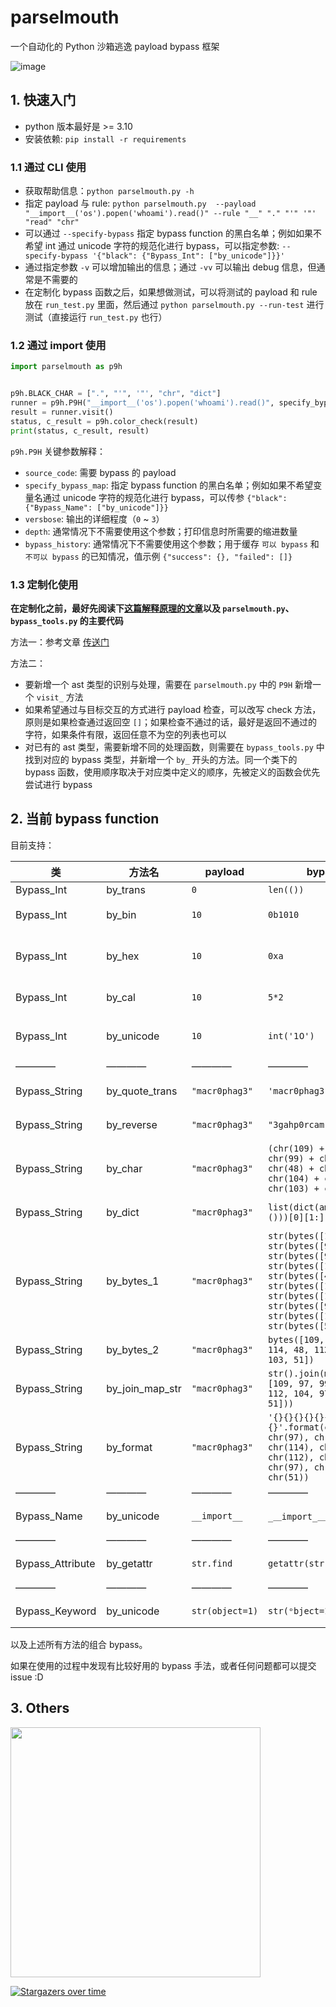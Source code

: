 # parselmouth
一个自动化的 Python 沙箱逃逸 payload bypass 框架

<img alt="image" src="https://github.com/Macr0phag3/parselmouth/assets/20874963/e4f2765d-ba39-49ba-bcf7-02ab3e83a042">

## 1. 快速入门
- python 版本最好是 >= 3.10
- 安装依赖: `pip install -r requirements`

### 1.1 通过 CLI 使用
- 获取帮助信息：`python parselmouth.py -h`
- 指定 payload 与 rule: `python parselmouth.py  --payload "__import__('os').popen('whoami').read()" --rule "__" "." "'" '"' "read" "chr"`
- 可以通过 `--specify-bypass` 指定 bypass function 的黑白名单；例如如果不希望 int 通过 unicode 字符的规范化进行 bypass，可以指定参数: `--specify-bypass '{"black": {"Bypass_Int": ["by_unicode"]}}'`
- 通过指定参数 `-v` 可以增加输出的信息；通过 `-vv` 可以输出 debug 信息，但通常是不需要的
- 在定制化 bypass 函数之后，如果想做测试，可以将测试的 payload 和 rule 放在 `run_test.py` 里面，然后通过 `python parselmouth.py --run-test` 进行测试（直接运行 `run_test.py` 也行）

### 1.2 通过 import 使用
```python
import parselmouth as p9h


p9h.BLACK_CHAR = [".", "'", '"', "chr", "dict"]
runner = p9h.P9H("__import__('os').popen('whoami').read()", specify_bypass_map={"black": {"Bypass_Name": ["by_unicode"]}}, versbose=0)
result = runner.visit()
status, c_result = p9h.color_check(result)
print(status, c_result, result)
```

`p9h.P9H` 关键参数解释：
- `source_code`: 需要 bypass 的 payload
- `specify_bypass_map`: 指定 bypass function 的黑白名单；例如如果不希望变量名通过 unicode 字符的规范化进行 bypass，可以传参 `{"black": {"Bypass_Name": ["by_unicode"]}}`
- `versbose`: 输出的详细程度（`0` ~ `3`）
- `depth`: 通常情况下不需要使用这个参数；打印信息时所需要的缩进数量
- `bypass_history`: 通常情况下不需要使用这个参数；用于缓存 `可以 bypass` 和 `不可以 bypass` 的已知情况，值示例 `{"success": {}, "failed": []}`

### 1.3 定制化使用
**在定制化之前，最好先阅读下[这篇解释原理的文章](https://www.tr0y.wang/2024/03/04/parselmouth/)以及 `parselmouth.py`、`bypass_tools.py` 的主要代码**

方法一：参考文章 [传送门](https://www.tr0y.wang/2024/03/04/parselmouth/#%E5%AE%9A%E5%88%B6%E5%8C%96%E5%BC%80%E5%8F%91)

方法二：
- 要新增一个 ast 类型的识别与处理，需要在 `parselmouth.py` 中的 `P9H` 新增一个 `visit_` 方法
- 如果希望通过与目标交互的方式进行 payload 检查，可以改写 check 方法，原则是如果检查通过返回空 `[]`；如果检查不通过的话，最好是返回不通过的字符，如果条件有限，返回任意不为空的列表也可以
- 对已有的 ast 类型，需要新增不同的处理函数，则需要在 `bypass_tools.py` 中找到对应的 bypass 类型，并新增一个 `by_` 开头的方法。同一个类下的 bypass 函数，使用顺序取决于对应类中定义的顺序，先被定义的函数会优先尝试进行 bypass


## 2. 当前 bypass function

目前支持：

|  类   |   方法名  | payload | bypass | 解释说明 |
| ----- | -------- | ------- | ------- | ----- |
| Bypass_Int    | by_trans | `0` | `len(())` | |
| Bypass_Int    | by_bin   | `10` | `0b1010` |将数字转为二进制 |
| Bypass_Int    | by_hex   | `10` | `0xa`    |将数字转为十六进制 |
| Bypass_Int    | by_cal   | `10` | `5*2`    |将数字转为算式 |
| Bypass_Int    | by_unicode   | `10` | `int('𝟣𝟢')`    | int + unicode 绕过|
| ————   | ————   | ———— | ———— | ————|
| Bypass_String    | by_quote_trans   | `"macr0phag3"` | `'macr0phag3'`  | 单双引号互相替换 |
| Bypass_String    | by_reverse   | `"macr0phag3"` | `"3gahp0rcam"[::-1]`    | 字符串逆序绕过|
| Bypass_String    | by_char   | `"macr0phag3"` |  `(chr(109) + chr(97) + chr(99) + chr(114) + chr(48) + chr(112) + chr(104) + chr(97) + chr(103) + chr(51))`   | char 绕过字符限制|
| Bypass_String    | by_dict   | `"macr0phag3"` | `list(dict(amacr0phag3=()))[0][1:]`  | dict 绕过限制|
| Bypass_String    | by_bytes_1   | `"macr0phag3"` | `str(bytes([109]))[2] + str(bytes([97]))[2] + str(bytes([99]))[2] + str(bytes([114]))[2] + str(bytes([48]))[2] + str(bytes([112]))[2] + str(bytes([104]))[2] + str(bytes([97]))[2] + str(bytes([103]))[2] + str(bytes([51]))[2]`  | bytes 绕过限制|
| Bypass_String    | by_bytes_2   | `"macr0phag3"` | `bytes([109, 97, 99, 114, 48, 112, 104, 97, 103, 51])`  | bytes 绕过限制 2|
| Bypass_String    | by_join_map_str   | `"macr0phag3"` | `str().join(map(chr, [109, 97, 99, 114, 48, 112, 104, 97, 103, 51]))`  | format 绕过限制 2|
| Bypass_String    | by_format   | `"macr0phag3"` | `'{}{}{}{}{}{}{}{}{}{}'.format(chr(109), chr(97), chr(99), chr(114), chr(48), chr(112), chr(104), chr(97), chr(103), chr(51))`  | format 绕过限制 2|
| ————   | ————   | ———— | ———— | ————|
| Bypass_Name    | by_unicode   | `__import__` | `_＿import_＿` | unicode 绕过|
| ————   | ————   | ———— | ———— | ————|
| Bypass_Attribute    | by_getattr   | `str.find` | `getattr(str, 'find')` | unicode 绕过|
| ————   | ————   | ———— | ———— | ————|
| Bypass_Keyword    | by_unicode   | `str(object=1)` | `str(ᵒbject=1)` | unicode 绕过|


以及上述所有方法的组合 bypass。

如果在使用的过程中发现有比较好用的 bypass 手法，或者任何问题都可以提交 issue :D


## 3. Others
<img src="https://clean-1252075454.cos.ap-nanjing.myqcloud.com/20200528120800990.png" width="400">

[![Stargazers over time](https://starchart.cc/Macr0phag3/parselmouth.svg)](https://starchart.cc/Macr0phag3/parselmouth)
